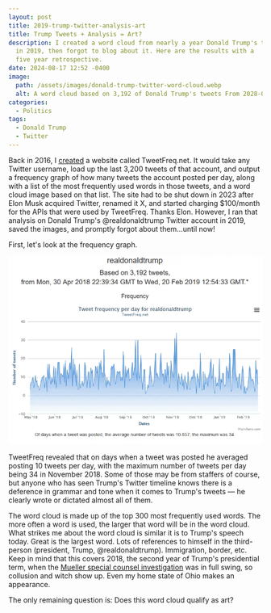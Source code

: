 ```yaml
---
layout: post
title: 2019-trump-twitter-analysis-art
title: Trump Tweets + Analysis = Art?
description: I created a word cloud from nearly a year Donald Trump's tweets
  in 2019, then forgot to blog about it. Here are the results with a
  five year retrospective.
date: 2024-08-17 12:52 -0400
image:
  path: /assets/images/donald-trump-twitter-word-cloud.webp
  alt: A word cloud based on 3,192 of Donald Trump's tweets From 2028-04-30 to 2019-02-20
categories:
  - Politics
tags:
  - Donald Trump
  - Twitter
---
```


Back in 2016, I [created](https://github.com/seanthegeek/TweetFreq) a website
called TweetFreq.net. It would take any Twitter username, load up the last
3,200 tweets of that account, and output a frequency graph of how many tweets
the account posted per day, along with a list of the most frequently used words
in those tweets, and a word cloud image based on that list. The site had to be
shut down in 2023 after Elon Musk acquired Twitter, renamed it X, and started
charging $100/month for the APIs that were used by TweetFreq. Thanks Elon.
However, I ran that analysis on Donald Trump's @realdonaldtrump Twitter account
in 2019, saved the images, and promptly forgot about them...until now!

First, let's look at the frequency graph.

!["A frequency graph based on 3,192 of Donald Trump's tweets From 2028-04-30 to 2019-02-20"](/assets/images/donald-trump-tweets-over-time.webp)

TweetFreq revealed that on days when a tweet was posted he averaged posting 10
tweets per day, with the maximum number of tweets per day being 34 in
November 2018. Some of those may be from staffers of course, but anyone who has
seen Trump's Twitter timeline knows there is a deference in grammar and
tone when it comes to Trump's tweets — he clearly wrote or dictated almost all
of them.

The word cloud is made up of the top 300 most frequently used words. The more
often a word is used, the larger that word will be in the word cloud.
What strikes me about the word cloud is similar it is to Trump's speech today.
Great is the largest word. Lots of references to himself in the third-person
(president, Trump, @realdonaldtrump). Immigration, border, etc. Keep in mind
that this covers 2018, the second year of Trump's presidential
term, when the [Mueller special counsel investigation](https://en.wikipedia.org/wiki/Mueller_special_counsel_investigation) was in full swing, so collusion and
witch show up. Even my home state of Ohio makes an appearance.

The only remaining question is: Does this word cloud qualify as art?
